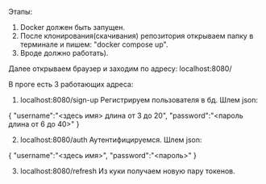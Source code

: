 Этапы:
  1. Docker должен быть запущен.
  2. После клонирования(скачивания) репозитория открываем папку в терминале и пишем: "docker compose up".
  3. Вроде должно работать).

Далее открываем браузер и заходим по адресу: localhost:8080/

В проге есть 3 работающих адреса:

  1.  localhost:8080/sign-up    Регистрируем пользователя в бд. Шлем json:

{
  "username":"<здесь имя> длина от 3 до 20",
  "password":"<пароль длина от 6 до 40>"
}

  2.  localhost:8080/auth    Аутентифицируемся. Шлем json:

{
  "username":"<здесь имя>",
  "password":"<пароль>"
}

  3.  localhost:8080/refresh    Из куки получаем новую пару токенов.
